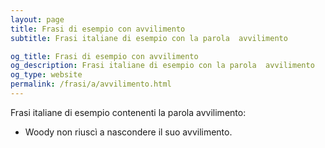 ```yaml
---
layout: page
title: Frasi di esempio con avvilimento 
subtitle: Frasi italiane di esempio con la parola  avvilimento

og_title: Frasi di esempio con avvilimento 
og_description: Frasi italiane di esempio con la parola  avvilimento
og_type: website
permalink: /frasi/a/avvilimento.html
---
```


Frasi italiane di esempio contenenti la parola avvilimento:


- Woody non riuscì a nascondere il suo avvilimento.
